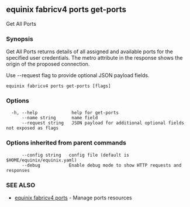 ## equinix fabricv4 ports get-ports

Get All Ports

### Synopsis

Get All Ports returns details of all assigned and available ports for the specified user credentials. The metro attribute in the response shows the origin of the proposed connection.

Use --request flag to provide optional JSON payload fields.

```
equinix fabricv4 ports get-ports [flags]
```

### Options

```
  -h, --help             help for get-ports
      --name string      name field
      --request string   JSON payload for additional optional fields not exposed as flags
```

### Options inherited from parent commands

```
      --config string   config file (default is $HOME/equinix/equinix.yaml)
      --debug           Enable debug mode to show HTTP requests and responses
```

### SEE ALSO

* [equinix fabricv4 ports](equinix_fabricv4_ports.md)	 - Manage ports resources

